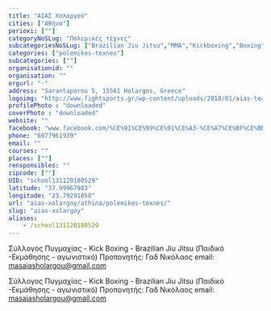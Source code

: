 ```yaml
---
title: "ΑΙΑΣ Χολαργού"
cities: ["Αθήνα"]
perioxi: [""]
categoryNoSLug: "Πολεμικές τέχνες"
subcategoriesNoSLug: ["Brazilian Jiu Jitsu","MMA","Kickboxing","Boxing"]
categories: ["polemikes-texnes"]
subcategories: [""]
organisationid: ""
organisation: ""
orgurl: "-"
address: "Sarantaporou 5, 15561 Holargos, Greece"
logoimg: "http://www.fightsports.gr/wp-content/uploads/2018/01/aias-team-gad-logo.jpg"
profilePhoto : "downloaded"
coverPhoto : "downloaded"
website: ""
facebook: "www.facebook.com/%CE%91%CE%99%CE%91%CE%A3-%CE%A7%CE%BF%CE%BB%CE%B1%CF%81%CE%B3%CE%BF%CF%85-1109921375726304/"
phone: "6977961939"
email: ""
courses: ""
places: [""]
rensponsibles: ""
zipcode: [""]
UID: "school131120180529"
latitude: "37.99967983"
longitude: "23.79291058"
url: "aias-xolargoy/athina/polemikes-texnes/"
slug: "aias-xolargoy"
aliases:
    - /school131120180529
---
```



Σύλλογος Πυγμαχίας - Kick Boxing - Brazilian Jiu Jitsu (Παιδικό -Εκμάθησης - αγωνιστικό) Προπονητής: Γαδ Νικόλαος email: masaiasholargou@gmail.com

Σύλλογος Πυγμαχίας - Kick Boxing - Brazilian Jiu Jitsu (Παιδικό -Εκμάθησης - αγωνιστικό) Προπονητής: Γαδ Νικόλαος email: masaiasholargou@gmail.com